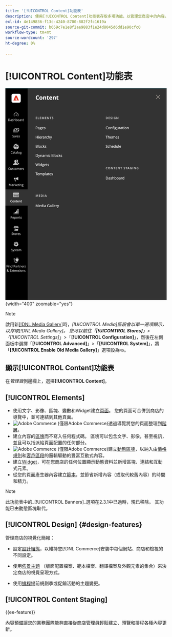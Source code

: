 ```yaml
---
title: '[!UICONTROL Content]功能表'
description: 使用[!UICONTROL Content]功能表存取多項功能，以管理您商店中的內容。
exl-id: 4e149836-f13c-4240-8700-882f2fc1619a
source-git-commit: b659c7e1e8f2ae9883f1e24d8045d6dd1e90cfc0
workflow-type: tm+mt
source-wordcount: '297'
ht-degree: 0%

---
```


# [!UICONTROL Content]功能表

![管理員中顯示的[!UICONTROL Content]功能表](./assets/admin-menu-content.png){width="400" zoomable="yes"}

>[!NOTE]
>
>啟用新[[!DNL Media Gallery]](media-gallery.md)時，_[!UICONTROL Media]_區段會以單一選項顯示，以存取[!DNL Media Gallery]。 您可以前往「**[!UICONTROL Stores]**」>「_[!UICONTROL Settings]_」>「**[!UICONTROL Configuration]**」，然後在左側面板中選擇「**[!UICONTROL Advanced]**」>「**[!UICONTROL System]**」，將「**[!UICONTROL Enable Old Media Gallery]**」選項設為`No`。

## 顯示[!UICONTROL Content]功能表

在&#x200B;_管理員_&#x200B;側邊欄上，選擇&#x200B;**[!UICONTROL Content]**。

## [!UICONTROL Elements]

- 使用文字、影像、區塊、變數和Widget建立[頁面](pages.md)。 您的頁面可合併到商店的導覽中，並可連結到其他頁面。
- ![Adobe Commerce](../assets/adobe-logo.svg) (僅限Adobe Commerce)透過導覽將您的頁面整理到[階層](page-hierarchy.md)。
- 建立內容的[區塊](blocks.md)而不寫入任何程式碼。 區塊可以包含文字、影像，甚至視訊，並且可以指派給頁面配置的任何部分。
- ![Adobe Commerce](../assets/adobe-logo.svg) (僅限Adobe Commerce)建立[動態區塊](dynamic-blocks.md)，以納入由[價格規則](../merchandising-promotions/introduction.md#promotions)和[客戶區段](../customers/customer-segments.md)的邏輯驅動的豐富互動式內容。
- 建立[Widget](widgets.md)，可在您商店的任何位置顯示動態資料並新增區塊、連結和互動式元素。
- 從您的頁面產生器內容建立[範本](../page-builder/templates.md)，並節省新增內容（或取代較舊內容）的時間和精力。

>[!NOTE]
>
>此功能表中的&#x200B;_[!UICONTROL Banners]_選項在2.3.1中已過時，現已移除。 其功能已由動態區塊取代。

## [!UICONTROL Design] {#design-features}

管理商店的視覺化簡報：

- 設定[設計組態](configuration.md)，以維持您[!DNL Commerce]安裝中每個網站、商店和檢視的不同設定。

- 使用[佈景主題](themes.md) （版面配置檔案、範本檔案、翻譯檔案及外觀元素的集合）來決定商店的視覺呈現方式。

- 使用[排程](schedule.md)提前規劃季或促銷活動的主題變更。

## [!UICONTROL Content Staging]

{{ee-feature}}

[內容預備](content-staging.md)讓您的業務團隊能夠直接從商店管理員輕鬆建立、預覽和排程各種內容更新。

